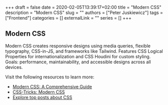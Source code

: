 +++ 
draft = false
date = 2020-02-05T13:39:17+02:00
title = "Modern CSS"
description = "Modern CSS"
slug = ""
authors = ["Peter Juskiewicz"]
tags = ["Frontend"]
categories = []
externalLink = ""
series = []
+++

## Modern CSS

Modern CSS creates responsive designs using media queries, flexible typography, CSS-in-JS, and frameworks like Tailwind. Features CSS Logical Properties for internationalization and CSS Houdini for custom styling. Goals: performance, maintainability, and accessible designs across all devices.

Visit the following resources to learn more:

- [Modern CSS: A Comprehensive Guide](https://moderncss.dev/)
- [CSS-Tricks: Modern CSS](https://css-tricks.com/modern-css/)
- [Explore top posts about CSS](https://app.daily.dev/tags/css?ref=roadmapsh)
